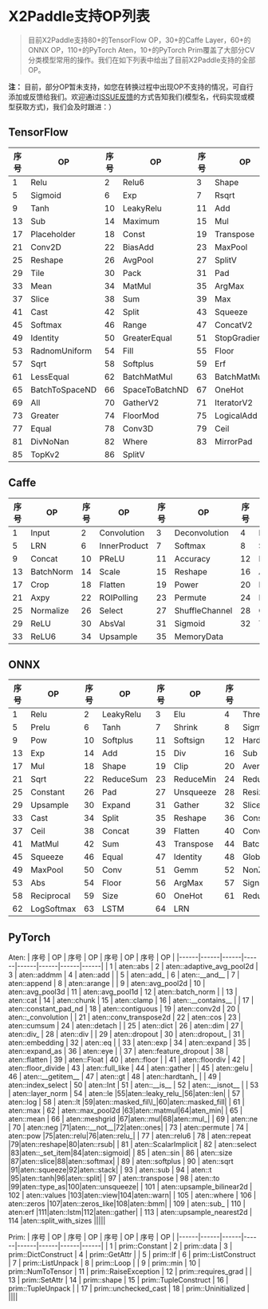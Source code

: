 # X2Paddle支持OP列表
> 目前X2Paddle支持80+的TensorFlow OP，30+的Caffe Layer，60+的ONNX OP，110+的PyTorch Aten，10+的PyTorch Prim覆盖了大部分CV分类模型常用的操作。我们在如下列表中给出了目前X2Paddle支持的全部OP。

**注：** 目前，部分OP暂未支持，如您在转换过程中出现OP不支持的情况，可自行添加或反馈给我们。欢迎通过[ISSUE反馈](https://github.com/PaddlePaddle/X2Paddle/issues/new)的方式告知我们(模型名，代码实现或模型获取方式)，我们会及时跟进：）

## TensorFlow

| 序号 | OP | 序号 | OP | 序号 | OP | 序号 | OP |
|------|------|------|------|------|------|------|------|
| 1  | Relu             | 2  | Relu6          | 3  | Shape          | 4  | Abs                   |
| 5  | Sigmoid          | 6  | Exp            | 7  | Rsqrt          | 8  | swish_f32             |
| 9  | Tanh             | 10 | LeakyRelu      | 11 | Add            | 12 | RealDiv               |
| 13 | Sub              | 14 | Maximum        | 15 | Mul            | 16 | FloorDiv              |
| 17 | Placeholder      | 18 | Const          | 19 | Transpose      | 20 | FusedBatchNorm        |
| 21 | Conv2D           | 22 | BiasAdd        | 23 | MaxPool        | 24 | DepthwiseConv2dNative |
| 25 | Reshape          | 26 | AvgPool        | 27 | SplitV         | 28 | SquaredDifference     |
| 29 | Tile             | 30 | Pack           | 31 | Pad            | 32 | ResizeBilinear        |
| 33 | Mean             | 34 | MatMul         | 35 | ArgMax         | 36 | StridedSlice          |
| 37 | Slice            | 38 | Sum            | 39 | Max            | 40 | Conv2DBackpropInput   |
| 41 | Cast             | 42 | Split          | 43 | Squeeze        | 44 | ResizeNearestNeighbor |
| 45 | Softmax          | 46 | Range          | 47 | ConcatV2       | 48 | MirrorPad             |
| 49 | Identity         | 50 | GreaterEqual   | 51 | StopGradient   | 52 | Minimum               |
| 53 | RadnomUniform    | 54 | Fill           | 55 | Floor          | 56 | DepthToSpace          |
| 57 | Sqrt             | 58 | Softplus       | 59 | Erf            | 60 | AddV2                 |
| 61 | LessEqual        | 62 | BatchMatMul    | 63 | BatchMatMulV2  | 64 | ExpandDims            |
| 65 | BatchToSpaceND   | 66 | SpaceToBatchND | 67 | OneHot         | 68 | Pow                   |
| 69 | All              | 70 | GatherV2       | 71 | IteratorV2     | 72 | Neg |
| 73 | Greater | 74 | FloorMod | 75 | LogicalAdd | 76 | Prod |
| 77 | Equal | 78 | Conv3D | 79 | Ceil | 80 | AddN |
| 81 | DivNoNan | 82 | Where | 83 | MirrorPad | 84 | Size |
| 85 | TopKv2 | 86 | SplitV |  |  |  |  |

## Caffe

| 序号 | OP | 序号 | OP | 序号 | OP | 序号 | OP |
|------|------|------|------|------|------|------|------|
| 1  | Input     | 2  | Convolution  | 3  | Deconvolution  | 4  | Pooling              |
| 5  | LRN       | 6  | InnerProduct | 7  | Softmax        | 8  | Slice                |
| 9  | Concat    | 10 | PReLU        | 11 | Accuracy       | 12 | Eltwise              |
| 13 | BatchNorm | 14 | Scale        | 15 | Reshape        | 16 | ArgMax               |
| 17 | Crop      | 18 | Flatten      | 19 | Power          | 20 | Reduction            |
| 21 | Axpy      | 22 | ROIPolling   | 23 | Permute        | 24 | DetectionOutput      |
| 25 | Normalize | 26 | Select       | 27 | ShuffleChannel | 28 | ConvolutionDepthwise |
| 29 | ReLU      | 30 | AbsVal       | 31 | Sigmoid        | 32 | TanH                 |
| 33 | ReLU6     | 34 | Upsample     | 35 | MemoryData     |    |                      |

## ONNX

| 序号 | OP | 序号 | OP | 序号 | OP | 序号 | OP |
|------|------|------|------|------|------|------|------|
| 1  | Relu     | 2  | LeakyRelu | 3  | Elu       | 4  | ThresholdedRelu    |
| 5  | Prelu    | 6  | Tanh      | 7  | Shrink    | 8  | Sigmoid            |
| 9  | Pow      | 10 | Softplus  | 11 | Softsign  | 12 | HardSigmoid        |
| 13 | Exp      | 14 | Add       | 15 | Div       | 16 | Sub                |
| 17 | Mul      | 18 | Shape     | 19 | Clip      | 20 | AveragePool        |
| 21 | Sqrt     | 22 | ReduceSum | 23 | ReduceMin | 24 | ReduceMean         |
| 25 | Constant | 26 | Pad       | 27 | Unsqueeze | 28 | Resize             |
| 29 | Upsample | 30 | Expand    | 31 | Gather    | 32 | Slice              |
| 33 | Cast     | 34 | Split     | 35 | Reshape   | 36 | ConstantOfShape    |
| 37 | Ceil     | 38 | Concat    | 39 | Flatten   | 40 | ConvTranspose      |
| 41 | MatMul   | 42 | Sum       | 43 | Transpose | 44 | BatchNormalization |
| 45 | Squeeze  | 46 | Equal     | 47 | Identity  | 48 | GlobalAveragePool  |
| 49 | MaxPool  | 50 | Conv      | 51 | Gemm      | 52 | NonZero            |
| 53 | Abs      | 54 | Floor     | 56 | ArgMax    | 57 | Sign               |
| 58 | Reciprocal  | 59 | Size     | 60 | OneHot    | 61 | ReduceProd       |
| 62 | LogSoftmax  | 63 | LSTM     | 64 |   LRN  |  |        |



## PyTorch
Aten:
| 序号 | OP | 序号 | OP | 序号 | OP | 序号 | OP |
|------|------|------|------|------|------|------|------|
| 1  | aten::abs | 2  | aten::adaptive_avg_pool2d | 3  | aten::addmm | 4  | aten::add |
| 5  | aten::add\_ | 6  | aten::\_\_and\_\_ | 7  | aten::append | 8  | aten::arange |
| 9  | aten::avg\_pool2d | 10 | aten::avg\_pool3d | 11 | aten::avg_pool1d | 12 | aten::batch_norm |
| 13 | aten::cat | 14 | aten::chunk | 15 | aten::clamp | 16 | aten::\_\_contains\_\_ |
| 17 | aten::constant\_pad\_nd | 18 | aten::contiguous | 19 | aten::conv2d | 20 | aten::\_convolution |
| 21 | aten::conv_transpose2d | 22 | aten::cos | 23 | aten::cumsum | 24 | aten::detach |
| 25 | aten::dict | 26 | aten::dim | 27 | aten::div\_ | 28 | aten::div   |
| 29 | aten::dropout | 30 | aten::dropout_ | 31 | aten::embedding | 32 | aten::eq     |
| 33 | aten::exp | 34 | aten::expand | 35 | aten::expand_as | 36 | aten::eye |
| 37 | aten::feature_dropout | 38 | aten::flatten | 39 | aten::Float | 40 | aten::floor |
| 41 | aten::floordiv | 42 | aten::floor_divide | 43 | aten::full_like | 44 | aten::gather |
| 45 | aten::gelu | 46 | aten::\_\_getitem\_\_ | 47 | aten::gt | 48 | aten::hardtanh\_ |
| 49 | aten::index\_select | 50 | aten::Int | 51 | aten::\_\_is\_\_ | 52 | aten::\_\_isnot\_\_ |
| 53 | aten::layer\_norm | 54 | aten::le |55|aten::leaky\_relu\_|56|aten::len|
| 57 | aten::log | 58 | aten::lt |59|aten::masked\_fil\l_|60|aten::masked\_fill|
| 61 | aten::max | 62 | aten::max\_pool2d |63|aten::matmul|64|aten\_min|
| 65 | aten::mean | 66 | aten::meshgrid |67|aten::mul|68|aten::mul\_|
| 69 | aten::ne | 70 | aten::neg |71|aten::\_\_not\_\_|72|aten::ones|
| 73 | aten::permute | 74 | aten::pow |75|aten::relu|76|aten::relu\_|
| 77 | aten::relu6 | 78 | aten::repeat |79|aten::reshape|80|aten::rsub|
| 81 | aten::ScalarImplicit | 82 | aten::select |83|aten::\_set\_item|84|aten::sigmoid|
| 85 | aten::sin | 86 | aten::size |87|aten::slice|88|aten::softmax|
| 89 | aten::softplus | 90 | aten::sqrt |91|aten::squeeze|92|aten::stack|
| 93 | aten::sub | 94 | aten::t |95|aten::tanh|96|aten::split|
| 97 | aten::transpose | 98 | aten::to |99|aten::type\_as|100|aten::unsqueeze|
| 101 | aten::upsample\_bilinear2d | 102 | aten::values |103|aten::view|104|aten::warn|
| 105 | aten::where | 106 | aten::zeros |107|aten::zeros\_like|108|aten::bmm|
| 109 | aten::sub\_ | 110 | aten:erf |111|aten::lstm|112|aten::gather|
| 113 | aten::upsample\_nearest2d | 114 |aten::split\_with\_sizes  |||||

Prim:
| 序号 | OP | 序号 | OP | 序号 | OP | 序号 | OP |
|------|------|------|------|------|------|------|------|
| 1  | prim::Constant | 2  | prim::data | 3  | prim::DictConstruct | 4  | prim::GetAttr |
| 5  | prim::If | 6  | prim::ListConstruct | 7  | prim::ListUnpack     | 8  | prim::Loop     |
| 9  | prim::min | 10 | prim::NumToTensor | 11 | prim::RaiseException | 12 | prim::requires\_grad |
| 13 | prim::SetAttr | 14 | prim::shape | 15 | prim::TupleConstruct | 16 | prim::TupleUnpack |
| 17 | prim::unchecked\_cast | 18 | prim::Uninitialized | ||||
